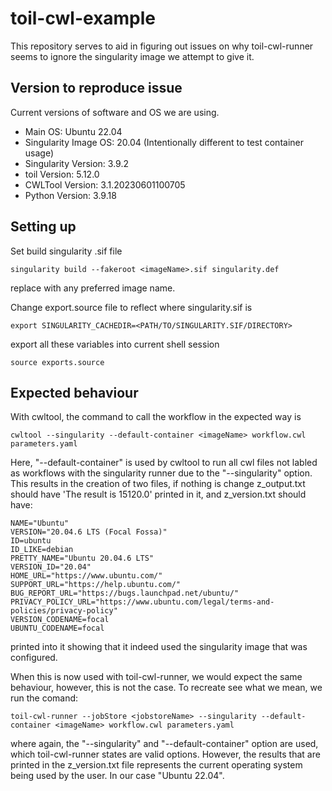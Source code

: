 # toil-cwl-example
This repository serves to aid in figuring out issues on why toil-cwl-runner seems to ignore the singularity image we attempt to give it.

## Version to reproduce issue
Current versions of software and OS we are using.

+ Main OS: Ubuntu 22.04
+ Singularity Image OS: 20.04 (Intentionally different to test container usage)
+ Singularity Version: 3.9.2
+ toil Version: 5.12.0
+ CWLTool Version: 3.1.20230601100705
+ Python Version: 3.9.18

## Setting up

Set build singularity .sif file 
```
singularity build --fakeroot <imageName>.sif singularity.def
```
replace <imageName> with any preferred image name.

Change export.source file to reflect where singularity.sif is
```
export SINGULARITY_CACHEDIR=<PATH/TO/SINGULARITY.SIF/DIRECTORY>
```

export all these variables into current shell session
```
source exports.source
```

## Expected behaviour

With cwltool, the command to call the workflow in the expected way is

```
cwltool --singularity --default-container <imageName> workflow.cwl parameters.yaml
```
Here, "--default-container" is used by cwltool to run all cwl files not labled as workflows with the singularity runner due to the "--singularity" option. This results in the creation of two files, if nothing is change z_output.txt should have 'The result is 15120.0' printed in it, and z_version.txt should have:

```
NAME="Ubuntu"
VERSION="20.04.6 LTS (Focal Fossa)"
ID=ubuntu
ID_LIKE=debian
PRETTY_NAME="Ubuntu 20.04.6 LTS"
VERSION_ID="20.04"
HOME_URL="https://www.ubuntu.com/"
SUPPORT_URL="https://help.ubuntu.com/"
BUG_REPORT_URL="https://bugs.launchpad.net/ubuntu/"
PRIVACY_POLICY_URL="https://www.ubuntu.com/legal/terms-and-policies/privacy-policy"
VERSION_CODENAME=focal
UBUNTU_CODENAME=focal
```

printed into it showing that it indeed used the singularity image that was configured.

When this is now used with toil-cwl-runner, we would expect the same behaviour, however, this is not the case. To recreate see what we mean, we run the comand:
```
toil-cwl-runner --jobStore <jobstoreName> --singularity --default-container <imageName> workflow.cwl parameters.yaml
```
where again, the "--singularity" and "--default-container" option are used, which toil-cwl-runner states are valid options. However, the results that are printed in the z_version.txt file represents the current operating system being used by the user. In our case "Ubuntu 22.04". 

